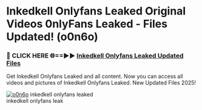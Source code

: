 # Inkedkell Onlyfans Leaked Original Videos 0nlyFans Leaked - Files Updated! (o0n6o)

<h3>🔴 CLICK HERE 🌐==►► <a href="https://tinyurl.com/4seja8ks" rel="nofollow">Inkedkell Onlyfans Leaked Updated Files</a></h3>

Get Inkedkell Onlyfans Leaked and all content. Now you can access all videos and pictures of Inkedkell Onlyfans Leaked. New Updated Files 2025!

[![o0n6o](https://i.imgur.com/EWjZXRe.gif)](https://tinyurl.com/4seja8ks)
inkedkell onlyfans leaked<br>
inkedkell onlyfans leak